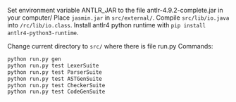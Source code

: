 Set environment variable ANTLR_JAR to the file antlr-4.9.2-complete.jar in your computer/
Place `jasmin.jar` in `src/external/`.
Compile `src/lib/io.java` into `/rc/lib/io.class`.
Install antlr4 python runtime with `pip install antlr4-python3-runtime`.

Change current directory to `src/` where there is file run.py
Commands:
```txt
python run.py gen
python run.py test LexerSuite
python run.py test ParserSuite
python run.py test ASTGenSuite
python run.py test CheckerSuite
python run.py test CodeGenSuite
```
